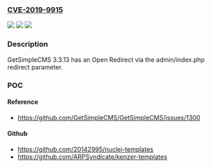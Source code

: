 ### [CVE-2019-9915](https://cve.mitre.org/cgi-bin/cvename.cgi?name=CVE-2019-9915)
![](https://img.shields.io/static/v1?label=Product&message=n%2Fa&color=blue)
![](https://img.shields.io/static/v1?label=Version&message=n%2Fa&color=blue)
![](https://img.shields.io/static/v1?label=Vulnerability&message=n%2Fa&color=brighgreen)

### Description

GetSimpleCMS 3.3.13 has an Open Redirect via the admin/index.php redirect parameter.

### POC

#### Reference
- https://github.com/GetSimpleCMS/GetSimpleCMS/issues/1300

#### Github
- https://github.com/20142995/nuclei-templates
- https://github.com/ARPSyndicate/kenzer-templates

